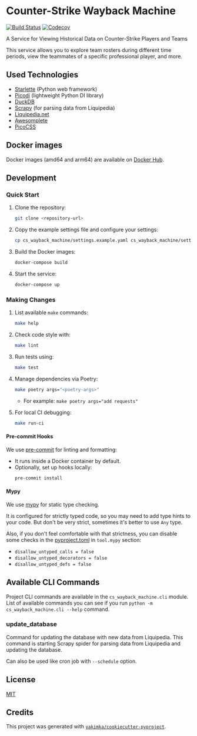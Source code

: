 # Counter-Strike Wayback Machine

[![Build Status](https://github.com/yakimka/cs-wayback-machine/actions/workflows/workflow-ci.yml/badge.svg?branch=main&event=push)](https://github.com/yakimka/cs-wayback-machine/actions/workflows/workflow-ci.yml)
[![Codecov](https://codecov.io/gh/yakimka/cs-wayback-machine/branch/main/graph/badge.svg)](https://codecov.io/gh/yakimka/cs-wayback-machine)

A Service for Viewing Historical Data on Counter-Strike Players and Teams

This service allows you to explore team rosters during different time periods,
view the teammates of a specific professional player, and more.

## Used Technologies

- [Starlette](https://www.starlette.io/) (Python web framework)
- [Picodi](https://github.com/yakimka/picodi) (lightweight Python DI library)
- [DuckDB](https://duckdb.org/)
- [Scrapy](https://scrapy.org/) (for parsing data from Liquipedia)
- [Liquipedia.net](https://liquipedia.net/)
- [Awesomplete](https://projects.verou.me/awesomplete/)
- [PicoCSS](https://picocss.com/)

## Docker images

Docker images (amd64 and arm64) are available on [Docker Hub](https://hub.docker.com/r/yakimka/cs-wayback-machine).

## Development

### Quick Start

1. Clone the repository:
   ```bash
   git clone <repository-url>
   ```
2. Copy the example settings file and configure your settings:
   ```bash
   cp cs_wayback_machine/settings.example.yaml cs_wayback_machine/settings.yaml
   ```
3. Build the Docker images:
   ```bash
   docker-compose build
   ```
4. Start the service:
   ```bash
   docker-compose up
   ```

### Making Changes

1. List available `make` commands:
   ```bash
   make help
   ```
2. Check code style with:
   ```bash
   make lint
   ```
3. Run tests using:
   ```bash
   make test
   ```
4. Manage dependencies via Poetry:
   ```bash
   make poetry args="<poetry-args>"
   ```
   - For example: `make poetry args="add requests"`

5. For local CI debugging:
   ```bash
   make run-ci
   ```

#### Pre-commit Hooks

We use [pre-commit](https://pre-commit.com/) for linting and formatting:
- It runs inside a Docker container by default.
- Optionally, set up hooks locally:
  ```bash
  pre-commit install
  ```

#### Mypy

We use [mypy](https://mypy.readthedocs.io/en/stable/) for static type checking.

It is configured for strictly typed code, so you may need to add type hints to your code.
But don't be very strict, sometimes it's better to use `Any` type.

Also, if you don't feel comfortable with that strictness,
you can disable some checks in the [pyproject.toml](pyproject.toml) in `tool.mypy` section:
- `disallow_untyped_calls = false`
- `disallow_untyped_decorators = false`
- `disallow_untyped_defs = false`

## Available CLI Commands

Project CLI commands are available in the `cs_wayback_machine.cli` module.
List of available commands you can see if you run `python -m cs_wayback_machine.cli --help` command.

### update_database

Command for updating the database with new data from Liquipedia. This command is starting
Scrapy spider for parsing data from Liquipedia and updating the database.

Can also be used like cron job with `--schedule` option.

## License

[MIT](https://github.com/yakimka/cs-wayback-machine/blob/main/LICENSE)


## Credits

This project was generated with [`yakimka/cookiecutter-pyproject`](https://github.com/yakimka/cookiecutter-pyproject).

